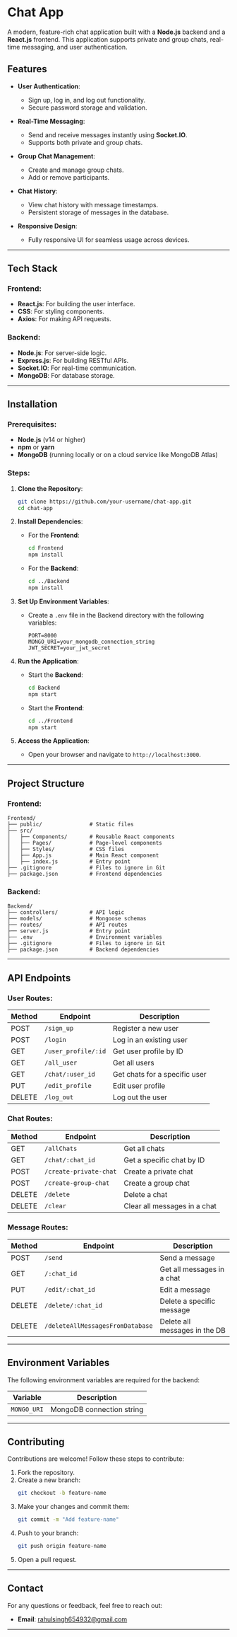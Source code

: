 # **Chat App**

A modern, feature-rich chat application built with a **Node.js** backend and a **React.js** frontend. This application supports private and group chats, real-time messaging, and user authentication.

## **Features**

- **User Authentication**:
  - Sign up, log in, and log out functionality.
  - Secure password storage and validation.

- **Real-Time Messaging**:
  - Send and receive messages instantly using **Socket.IO**.
  - Supports both private and group chats.

- **Group Chat Management**:
  - Create and manage group chats.
  - Add or remove participants.

- **Chat History**:
  - View chat history with message timestamps.
  - Persistent storage of messages in the database.

- **Responsive Design**:
  - Fully responsive UI for seamless usage across devices.

---

## **Tech Stack**

### **Frontend**:
- **React.js**: For building the user interface.
- **CSS**: For styling components.
- **Axios**: For making API requests.

### **Backend**:
- **Node.js**: For server-side logic.
- **Express.js**: For building RESTful APIs.
- **Socket.IO**: For real-time communication.
- **MongoDB**: For database storage.

---

## **Installation**

### **Prerequisites**:
- **Node.js** (v14 or higher)
- **npm** or **yarn**
- **MongoDB** (running locally or on a cloud service like MongoDB Atlas)

### **Steps**:

1. **Clone the Repository**:
   ```bash
   git clone https://github.com/your-username/chat-app.git
   cd chat-app
   ```

2. **Install Dependencies**:
   - For the **Frontend**:
     ```bash
     cd Frontend
     npm install
     ```
   - For the **Backend**:
     ```bash
     cd ../Backend
     npm install
     ```

3. **Set Up Environment Variables**:
   - Create a `.env` file in the Backend directory with the following variables:
     ```env
     PORT=8000
     MONGO_URI=your_mongodb_connection_string
     JWT_SECRET=your_jwt_secret
     ```

4. **Run the Application**:
   - Start the **Backend**:
     ```bash
     cd Backend
     npm start
     ```
   - Start the **Frontend**:
     ```bash
     cd ../Frontend
     npm start
     ```

5. **Access the Application**:
   - Open your browser and navigate to `http://localhost:3000`.

---

## **Project Structure**

### **Frontend**:
```
Frontend/
├── public/               # Static files
├── src/
│   ├── Components/       # Reusable React components
│   ├── Pages/            # Page-level components
│   ├── Styles/           # CSS files
│   ├── App.js            # Main React component
│   ├── index.js          # Entry point
├── .gitignore            # Files to ignore in Git
├── package.json          # Frontend dependencies
```

### **Backend**:
```
Backend/
├── controllers/          # API logic
├── models/               # Mongoose schemas
├── routes/               # API routes
├── server.js             # Entry point
├── .env                  # Environment variables
├── .gitignore            # Files to ignore in Git
├── package.json          # Backend dependencies
```

---

## **API Endpoints**

### **User Routes**:
| Method | Endpoint               | Description                     |
|--------|-------------------------|---------------------------------|
| POST   | `/sign_up`             | Register a new user             |
| POST   | `/login`               | Log in an existing user         |
| GET    | `/user_profile/:id`    | Get user profile by ID          |
| GET    | `/all_user`            | Get all users                   |
| GET    | `/chat/:user_id`       | Get chats for a specific user   |
| PUT    | `/edit_profile`        | Edit user profile               |
| DELETE | `/log_out`             | Log out the user                |

### **Chat Routes**:
| Method | Endpoint               | Description                     |
|--------|-------------------------|---------------------------------|
| GET    | `/allChats`            | Get all chats                   |
| GET    | `/chat/:chat_id`       | Get a specific chat by ID       |
| POST   | `/create-private-chat` | Create a private chat           |
| POST   | `/create-group-chat`   | Create a group chat             |
| DELETE | `/delete`              | Delete a chat                   |
| DELETE | `/clear`               | Clear all messages in a chat    |

### **Message Routes**:
| Method | Endpoint                       | Description                     |
|--------|---------------------------------|---------------------------------|
| POST   | `/send`                        | Send a message                  |
| GET    | `/:chat_id`                    | Get all messages in a chat      |
| PUT    | `/edit/:chat_id`               | Edit a message                  |
| DELETE | `/delete/:chat_id`             | Delete a specific message       |
| DELETE | `/deleteAllMessagesFromDatabase` | Delete all messages in the DB   |

---

## **Environment Variables**

The following environment variables are required for the backend:

| Variable       | Description                          |
|----------------|--------------------------------------|
| `MONGO_URI`    | MongoDB connection string            |

---

## **Contributing**

Contributions are welcome! Follow these steps to contribute:

1. Fork the repository.
2. Create a new branch:
   ```bash
   git checkout -b feature-name
   ```
3. Make your changes and commit them:
   ```bash
   git commit -m "Add feature-name"
   ```
4. Push to your branch:
   ```bash
   git push origin feature-name
   ```
5. Open a pull request.

---

## **Contact**

For any questions or feedback, feel free to reach out:

- **Email**: rahulsingh654932@gmail.com
---
```

